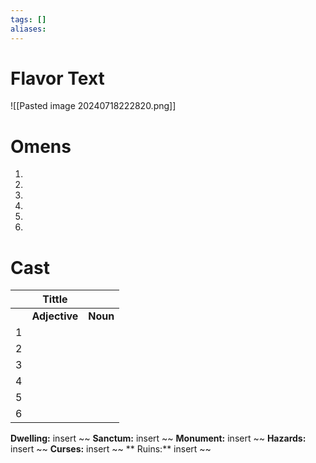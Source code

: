 ```yaml
---
tags: []
aliases:
---
```


 # Flavor Text
 
![[Pasted image 20240718222820.png]]


 # Omens
 1.
 2.
 3.
 4.
 5.
 6.
 
 # Cast


|     |    Tittle     |          |
| --- | :-----------: | -------- |
|     | **Adjective** | **Noun** |
| 1   |               |          |
| 2   |               |          |
| 3   |               |          |
| 4   |               |          |
| 5   |               |          |
| 6   |               |          |




**Dwelling:** insert ~~  **Sanctum:** insert ~~ **Monument:** insert ~~ **Hazards:** insert ~~ **Curses:** insert ~~ ** Ruins:** insert ~~ 